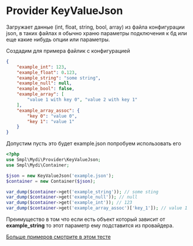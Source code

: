 # Provider KeyValueJson

Загружает данные (int, float, string, bool, array) из файла конфигурации json, в таких файлах 
я обычно храню параметры подключения к бд или еще какие нибудь опции или параметры.

Создадим для примера файлик с конфигурацией
```json
{
    "example_int": 123,
    "example_float": 0.123,
    "example_string": "some string",
    "example_null": null,
    "example_bool": false,
    "example_array": [
        "value 1 with key 0", "value 2 with key 1"
    ],
    "example_array_assoc": {
        "key 0": "value 0",
        "key 1": "value 1"
    }
}
```

Допустим пусть это будет example.json попробуем использовать его
```php
<?php
use Smpl\Mydi\Provider\KeyValueJson;
use Smpl\Mydi\Container;

$json = new KeyValueJson('example.json');
$container = new Container($json);

var_dump($container->get('example_string')); // some sting
var_dump($container->get('example_null')); // null
var_dump($container->get('example_int')); // 123
var_dump($container->get('example_array_assoc')['key_1']); // value 1
```

Преимущество в том что если есть объект который зависит от **example_string** то этот параметр ему подставится из 
провайдера.

[Больше примеров смотрите в этом тесте](../../test/Unit/Provider/KeyValueJsonTest.php)